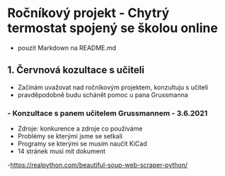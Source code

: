 # Ročníkový projekt - Chytrý termostat spojený se školou online
- pouzit Markdown na README.md
## 1. Červnová kozultace s učiteli
- Začínám uvažovat nad ročníkovým projektem, konzultuju s učiteli
- pravděpodobně budu schánět pomoc u pana Grussmanna
### - Konzultace s panem učitelem Grussmannem - 3.6.2021
- Zdroje: konkurence a zdroje co používáme
- Problémy se kterými jsme se setkali
- Programy se kterými se musím naučit KiCad
- 14 stránek musí mít dokument

-https://realpython.com/beautiful-soup-web-scraper-python/
